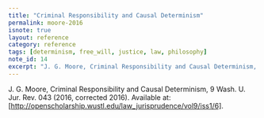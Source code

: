 ```yaml
---
title: "Criminal Responsibility and Causal Determinism"
permalink: moore-2016
isnote: true
layout: reference
category: reference
tags: [determinism, free_will, justice, law, philosophy]
note_id: 14
excerpt: "J. G. Moore, Criminal Responsibility and Causal Determinism, 9 Wash. U. Jur. Rev. 043 (2016, corrected 2016). Available at: [http://openscholarship.wustl.edu/law_jurisprudence/vol9/iss1/6]."
---
```


J. G. Moore, Criminal Responsibility and Causal Determinism, 9 Wash. U. Jur. Rev. 043 (2016, corrected 2016). Available at: [http://openscholarship.wustl.edu/law_jurisprudence/vol9/iss1/6].
